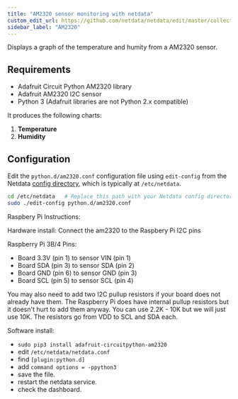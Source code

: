 ```yaml
---
title: "AM2320 sensor monitoring with netdata"
custom_edit_url: https://github.com/netdata/netdata/edit/master/collectors/python.d.plugin/am2320/README.md
sidebar_label: "AM2320"
---
```




Displays a graph of the temperature and humity from a AM2320 sensor.

## Requirements
 - Adafruit Circuit Python AM2320 library
 - Adafruit AM2320 I2C sensor
 - Python 3 (Adafruit libraries are not Python 2.x compatible)
 

It produces the following charts:
1. **Temperature** 
2. **Humidity**

## Configuration

Edit the `python.d/am2320.conf` configuration file using `edit-config` from the Netdata [config
directory](/docs/configure/nodes), which is typically at `/etc/netdata`.

```bash
cd /etc/netdata   # Replace this path with your Netdata config directory, if different
sudo ./edit-config python.d/am2320.conf
```

Raspbery Pi Instructions:

Hardware install:
Connect the am2320 to the Raspbery Pi I2C pins

Raspberry Pi 3B/4 Pins:

- Board 3.3V (pin 1) to sensor VIN (pin 1)
- Board SDA (pin 3) to sensor SDA (pin 2)
- Board GND (pin 6) to sensor GND (pin 3)
- Board SCL (pin 5) to sensor SCL (pin 4)

You may also need to add two I2C pullup resistors if your board does not already have them. The Raspberry Pi does have internal pullup resistors but it doesn't hurt to add them anyway. You can use 2.2K - 10K but we will just use 10K. The resistors go from VDD to SCL and SDA each.

Software install:
- `sudo pip3 install adafruit-circuitpython-am2320`
- edit `/etc/netdata/netdata.conf`
- find `[plugin:python.d]`
- add  `command options = -ppython3`
- save the file.
- restart the netdata service.
- check the dashboard.
